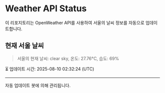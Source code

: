 
# Weather API Status

이 리포지토리는 OpenWeather API를 사용하여 서울의 날씨 정보를 자동으로 업데이트합니다.

## 현재 서울 날씨
> 서울의 현재 날씨: clear sky, 온도: 27.76°C, 습도: 69%

⏳ 업데이트 시간: 2025-08-10 02:32:24 (UTC)

---
자동 업데이트 봇에 의해 관리됩니다.
